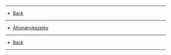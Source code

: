 
---

- [Back](../../README.md)

---

- [Állománykezelés](./linux/stock_management.md)

---

- [Back](../../README.md)

---